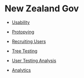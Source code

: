 # New Zealand Gov

* [Usability](https://webtoolkit.govt.nz/guidance/service-design/tools/usability)

* [Protopying](https://webtoolkit.govt.nz/guidance/service-design/tools/prototyping)
* [Recruiting Users](https://webtoolkit.govt.nz/guidance/service-design/tools/recruiting-users)
* [Tree Testing](https://webtoolkit.govt.nz/guidance/service-design/tools/tree-testing)
* [User Testing Analysis](https://webtoolkit.govt.nz/guidance/service-design/tools/user-testing-analysis)

* [Analytics](https://webtoolkit.govt.nz/guidance/service-design/tools/analytics)

<!--	
https://webtoolkit.govt.nz/">Home
https://webtoolkit.govt.nz/standards/">Standards
https://webtoolkit.govt.nz/standards/web-accessibility-standard-1-0/">Web Accessibility Standard 1.0
https://webtoolkit.govt.nz/standards/web-usability-standard-1-2/">Web Usability Standard 1.2
https://webtoolkit.govt.nz/guidance/">Guidance
https://webtoolkit.govt.nz/guidance/online-management-good-practice/">Online management good practice
https://webtoolkit.govt.nz/guidance/about-the-standards/">About the Standards
https://webtoolkit.govt.nz/guidance/domain-names/">Domain names
https://webtoolkit.govt.nz/guidance/legal-and-policy/">Legal and policy
https://webtoolkit.govt.nz/guidance/design-and-development/">Design and development
https://webtoolkit.govt.nz/guidance/service-design/">Service design
https://webtoolkit.govt.nz/guidance/information-and-data-management/">Information and data management
https://webtoolkit.govt.nz/guidance/security-and-privacy-management/">Security and privacy management
https://webtoolkit.govt.nz/guidance/online-engagement/">Online engagement
https://webtoolkit.govt.nz/guidance/social-media/">Social media
https://webtoolkit.govt.nz/guidance/testing-and-assessment/">Testing and assessment
	
https://webtoolkit.govt.nz/about-this-site/">About this site
https://webtoolkit.govt.nz/blog/">Blog
https://webtoolkit.govt.nz/blog/digital-engagement-team/">Digital Engagement team
https://webtoolkit.govt.nz/blog/digital-transformation-team/">Digital Transformation team
https://webtoolkit.govt.nz/blog/govt-nz-team/">Govt.nz team
https://webtoolkit.govt.nz/blog/guest-authors/">Guest authors

https://webtoolkit.govt.nz/guidance/">Guidance
https://webtoolkit.govt.nz/guidance/online-management-good-practice/">Online management good practice
https://webtoolkit.govt.nz/guidance/online-management-good-practice/investment/">Investment
https://webtoolkit.govt.nz/guidance/online-management-good-practice/outcomes/">Outcomes
https://webtoolkit.govt.nz/guidance/online-management-good-practice/accountability/">Accountability
https://webtoolkit.govt.nz/guidance/about-the-standards/">About the Standards
https://webtoolkit.govt.nz/guidance/about-the-standards/about-the-web-accessibility-standard/">About the Web Accessibility Standard
https://webtoolkit.govt.nz/guidance/about-the-standards/about-the-web-usability-standard/">About the Web Usability Standard
https://webtoolkit.govt.nz/guidance/domain-names/">Domain names
https://webtoolkit.govt.nz/guidance/domain-names/applying-for-a-new-govt-nz-domain/">Applying for a new .govt.nz domain
https://webtoolkit.govt.nz/guidance/domain-names/selecting-a-good-domain-name/">Selecting a good domain name
https://webtoolkit.govt.nz/guidance/domain-names/creating-a-domain-name-policy/">Creating a domain name policy
https://webtoolkit.govt.nz/guidance/domain-names/resolving-issues-with-non-govt-nz-domains/">Resolving issues with non-.govt.nz domains
https://webtoolkit.govt.nz/guidance/domain-names/new-zealand-public-sector-websites/">New Zealand public sector websites
https://webtoolkit.govt.nz/guidance/design-and-development/">Design and development
https://webtoolkit.govt.nz/guidance/design-and-development/what-is-usability/">What is usability?
https://webtoolkit.govt.nz/guidance/design-and-development/content-publishers-and-web-accessibility/">Content publishers and web accessibility
https://webtoolkit.govt.nz/guidance/design-and-development/accessible-language/">Accessible language
https://webtoolkit.govt.nz/guidance/design-and-development/contrast-and-the-use-of-colour/">Contrast and the use of colour
https://webtoolkit.govt.nz/guidance/design-and-development/accessibility-supported-technologies/">Accessibility supported technologies
https://webtoolkit.govt.nz/guidance/design-and-development/linking-to-non-html-files/">Linking to non-HTML files
https://webtoolkit.govt.nz/guidance/design-and-development/captcha-and-accessibility/">CAPTCHA and accessibility
https://webtoolkit.govt.nz/guidance/design-and-development/document-accessibility-guide-microsoft-word/">Document accessibility guide — Microsoft Word
https://webtoolkit.govt.nz/guidance/design-and-development/case-studies-and-reports/">Case studies and reports
https://webtoolkit.govt.nz/guidance/design-and-development/case-studies-and-reports/beta-govt-nz-user-research-round-3/">beta.govt.nz — User research (Round 3)
https://webtoolkit.govt.nz/guidance/design-and-development/case-studies-and-reports/beta-govt-nz-user-research-round-3/beta-govt-nz-user-research-data-sets/">beta.govt.nz — User research data sets
https://webtoolkit.govt.nz/guidance/design-and-development/case-studies-and-reports/beta-govt-nz-user-research-rounds-1-and-2/">beta.govt.nz — User research (Rounds 1 and 2)
https://webtoolkit.govt.nz/guidance/service-design/">Service design
https://webtoolkit.govt.nz/guidance/service-design/approach/">Service design approach
https://webtoolkit.govt.nz/guidance/service-design/approach/1-prepare-phase/">1. Prepare phase
https://webtoolkit.govt.nz/guidance/service-design/approach/2-understand-phase/">2. Understand phase
https://webtoolkit.govt.nz/guidance/service-design/approach/3-create-phase/">3. Create phase
https://webtoolkit.govt.nz/guidance/service-design/approach/4-develop-phase/">4. Develop phase
https://webtoolkit.govt.nz/guidance/service-design/examples/">Service design examples
https://webtoolkit.govt.nz/guidance/service-design/tools/">Service design tools
https://webtoolkit.govt.nz/guidance/service-design/tools/analytics/">Analytics
https://webtoolkit.govt.nz/guidance/service-design/tools/brainstorming/">Brainstormin
https://webtoolkit.govt.nz/guidance/service-design/tools/card-sorting/">Card sorting
https://webtoolkit.govt.nz/guidance/service-design/tools/ethnography/">Ethnography
https://webtoolkit.govt.nz/guidance/service-design/tools/focus-groups/">Focus groups
https://webtoolkit.govt.nz/guidance/service-design/tools/in-depth-interviews/">In-depth interviews
https://webtoolkit.govt.nz/guidance/service-design/tools/intercept-interviews/">Intercept interview
https://webtoolkit.govt.nz/guidance/service-design/tools/personas/">Personas
https://webtoolkit.govt.nz/guidance/service-design/tools/prototyping/">Prototyping
https://webtoolkit.govt.nz/guidance/service-design/tools/recruiting-users/">Recruiting users
https://webtoolkit.govt.nz/guidance/service-design/tools/scenarios/">Scenarios
https://webtoolkit.govt.nz/guidance/service-design/tools/storytelling/">Storytelling
https://webtoolkit.govt.nz/guidance/service-design/tools/tree-testing/">Tree testing
https://webtoolkit.govt.nz/guidance/service-design/tools/typologies/">Typologies
https://webtoolkit.govt.nz/guidance/service-design/tools/usability/">Usability
https://webtoolkit.govt.nz/guidance/service-design/tools/user-testing-analysis/">User testing analysis
https://webtoolkit.govt.nz/guidance/service-design/tools/5-whys/">‘5 Whys’
https://webtoolkit.govt.nz/guidance/legal-and-policy/">Legal and policy
https://webtoolkit.govt.nz/guidance/legal-and-policy/accessibility-and-the-nz-legal-environment/">Accessibility and the New Zealand legal environment
https://webtoolkit.govt.nz/guidance/legal-and-policy/copyright-statements/">Copyright statements
https://webtoolkit.govt.nz/guidance/legal-and-policy/nzgoal-guidance-note-1-website-copyright-statements/">NZGOAL Guidance Note 1: Website copyright statements
https://webtoolkit.govt.nz/guidance/legal-and-policy/privacy-statements/">Privacy statements
https://webtoolkit.govt.nz/guidance/legal-and-policy/terms-of-use/">Terms of use
https://webtoolkit.govt.nz/guidance/legal-and-policy/disclaimers/">Disclaimers
https://webtoolkit.govt.nz/guidance/information-and-data-management/">Information and data management
https://webtoolkit.govt.nz/guidance/information-and-data-management/creating-information-and-data/">Creating information and data
https://webtoolkit.govt.nz/guidance/information-and-data-management/content-maintenance/">Content maintenance
https://webtoolkit.govt.nz/guidance/information-and-data-management/content-re-use/">Content re-use
https://webtoolkit.govt.nz/guidance/information-and-data-management/removing-or-archiving-content/">Removing or archiving content
https://webtoolkit.govt.nz/guidance/security-and-privacy-management/">Security and privacy management
https://webtoolkit.govt.nz/guidance/security-and-privacy-management/foundations/">Foundations
https://webtoolkit.govt.nz/guidance/security-and-privacy-management/foundations/security-and-privacy-governance/">Security and privacy governance
https://webtoolkit.govt.nz/guidance/security-and-privacy-management/foundations/privacy-and-personal-information/">Privacy and personal information
https://webtoolkit.govt.nz/guidance/security-and-privacy-management/foundations/information-classification/">Information classification
https://webtoolkit.govt.nz/guidance/security-and-privacy-management/foundations/information-classification/information-classification-quick-reference/">Information classification quick reference
https://webtoolkit.govt.nz/guidance/security-and-privacy-management/establishing-a-risk-profile/">Establishing a risk profile
https://webtoolkit.govt.nz/guidance/security-and-privacy-management/designing-for-security-and-privacy/">Designing for security and privacy
https://webtoolkit.govt.nz/guidance/security-and-privacy-management/designing-for-security-and-privacy/security-and-privacy-assurance/">Security and privacy assurance
https://webtoolkit.govt.nz/guidance/security-and-privacy-management/designing-for-security-and-privacy/implementing-the-privacy-principles/">Implementing the Privacy Principles
https://webtoolkit.govt.nz/guidance/security-and-privacy-management/designing-for-security-and-privacy/assurance-for-low-risk-sites/">Assurance for low-risk sites
https://webtoolkit.govt.nz/guidance/security-and-privacy-management/related-resources/">Related resources
https://webtoolkit.govt.nz/guidance/online-engagement/">Online engagement
https://webtoolkit.govt.nz/guidance/online-engagement/the-case-for-online-engagement-in-new-zealand/">The case for online engagement in New Zealand
https://webtoolkit.govt.nz/guidance/online-engagement/principles-engagement/">Principles of engagement
https://webtoolkit.govt.nz/guidance/online-engagement/online-engagement-checklist/">Online engagement checklist
https://webtoolkit.govt.nz/guidance/online-engagement/engagement-strategy-template/">Engagement strategy template
https://webtoolkit.govt.nz/guidance/online-engagement/case-study-wellington-city-council-draft-long-term-plan/">Case study: Wellington City Council draft long term plan
https://webtoolkit.govt.nz/guidance/online-engagement/key-terms/">Definitions of key engagement terms
https://webtoolkit.govt.nz/guidance/online-engagement/planning-your-online-engagement/">1. Planning your online engagement
https://webtoolkit.govt.nz/guidance/online-engagement/planning-your-online-engagement/develop-your-engagement-strategy/">Developing your engagement strategy
https://webtoolkit.govt.nz/guidance/online-engagement/planning-your-online-engagement/identifying-your-stakeholders-and-their-needs/">Identifying your stakeholders and their needs
https://webtoolkit.govt.nz/guidance/online-engagement/planning-your-online-engagement/designing-your-online-engagement-approach/">Designing your online engagement approach
https://webtoolkit.govt.nz/guidance/online-engagement/engaging-stakeholders-online/">2. Engaging stakeholders online
https://webtoolkit.govt.nz/guidance/online-engagement/engaging-stakeholders-online/promoting-to-and-recruiting-stakeholders/">Promoting to and recruiting stakeholders
https://webtoolkit.govt.nz/guidance/online-engagement/engaging-stakeholders-online/communicating-for-online-engagement/">Communicating for online engagement
https://webtoolkit.govt.nz/guidance/online-engagement/engaging-stakeholders-online/managing-responding-to-and-sharing-feedback/">Managing, responding to and sharing feedback
https://webtoolkit.govt.nz/guidance/online-engagement/selecting-the-right-tools-for-online-engagement/">3. Selecting the right tools for online engagement
https://webtoolkit.govt.nz/guidance/online-engagement/selecting-the-right-tools-for-online-engagement/consider-what-you-need-the-tools-to-do/">Consider what you need the tools to do
https://webtoolkit.govt.nz/guidance/online-engagement/selecting-the-right-tools-for-online-engagement/gather-requirements/">Gather requirements
https://webtoolkit.govt.nz/guidance/online-engagement/selecting-the-right-tools-for-online-engagement/find-and-select-the-right-tools/">Find and select the right tools
https://webtoolkit.govt.nz/guidance/online-engagement/configuring-and-launching-your-online-engagement/">4. Configuring and launching your online engagement
https://webtoolkit.govt.nz/guidance/online-engagement/configuring-and-launching-your-online-engagement/configure-your-online-engagement-tools/">Configure your online engagement tools
https://webtoolkit.govt.nz/guidance/online-engagement/configuring-and-launching-your-online-engagement/try-a-test-run/">Try a test run
https://webtoolkit.govt.nz/guidance/online-engagement/configuring-and-launching-your-online-engagement/consider-a-soft-launch/">Consider a soft launch
https://webtoolkit.govt.nz/guidance/online-engagement/closing-your-online-engagement/">5. Closing your online engagement
https://webtoolkit.govt.nz/guidance/online-engagement/online-discussion-forums/">Online discussion forums
https://webtoolkit.govt.nz/guidance/online-engagement/online-questionnaires/">Online questionnaires
https://webtoolkit.govt.nz/guidance/online-engagement/online-questionnaires/introduction-to-online-questionnaires/">Introduction to online questionnaires
https://webtoolkit.govt.nz/guidance/online-engagement/online-questionnaires/planning-questionnaires/">Planning questionnaires
https://webtoolkit.govt.nz/guidance/online-engagement/online-questionnaires/developing-a-questionnaire/">Developing a questionnaire
https://webtoolkit.govt.nz/guidance/online-engagement/online-questionnaires/questionnaire-type-and-design/">Questionnaire type and design
https://webtoolkit.govt.nz/guidance/online-engagement/online-questionnaires/question-display/">Question display
https://webtoolkit.govt.nz/guidance/online-engagement/online-questionnaires/response-formats/">Response formats
https://webtoolkit.govt.nz/guidance/online-engagement/online-questionnaires/online-questionnaire-functions/">Online questionnaire functions
https://webtoolkit.govt.nz/guidance/online-engagement/online-questionnaires/glossary-of-questionnaire-terms/">Glossary of questionnaire terms
https://webtoolkit.govt.nz/guidance/online-engagement/online-questionnaires/final-checklist-for-online-questionnaires/">Final checklist for online questionnaires

https://webtoolkit.govt.nz/guidance/social-media/">Social media
https://webtoolkit.govt.nz/guidance/social-media/high-level-guidance/">Social media: High-level guidance
https://webtoolkit.govt.nz/guidance/social-media/hands-on-toolbox/">Social media: Hands-on toolbox
https://webtoolkit.govt.nz/guidance/social-media/how-to-handle-a-mishap/">Social media: How to handle a mishap
https://webtoolkit.govt.nz/guidance/social-media/accessibility-and-social-media/">Accessibility and social media
https://webtoolkit.govt.nz/guidance/social-media/case-studies-and-reports/">Case studies and reports
https://webtoolkit.govt.nz/guidance/social-media/case-studies-and-reports/ministry-of-health-breastfeeding-nz/">Ministry of Health: Breastfeeding NZ
href="https://webtoolkit.govt.nz/guidance/testing-and-assessment/">Testing and assessment
https://webtoolkit.govt.nz/guidance/testing-and-assessment/browser-and-device-testing/">Browser and device testing
https://webtoolkit.govt.nz/guidance/testing-and-assessment/web-standards-risk-assessment/">Web Standards risk assessment

https://webtoolkit.govt.nz/">Home</a></li>
https://webtoolkit.govt.nz/privacy-policy/">Privacy policy</a></li>
<li class="page_item page-item-31 current_page_item"><a href="https://webtoolkit.govt.nz/site-map/">Site map</a></li>
<li class="page_item page-item-16 page_item_has_children"><a href="https://webtoolkit.govt.nz/standards/">Standards</a>
<ul class='children'>
	<li class="page_item page-item-2068"><a href="https://webtoolkit.govt.nz/standards/web-accessibility-standard-1-0/">Web Accessibility Standard 1.0</a></li>
	<li class="page_item page-item-4267"><a href="https://webtoolkit.govt.nz/standards/web-usability-standard-1-2/">Web Usability Standard 1.2</a></li>
</ul>
</li>
